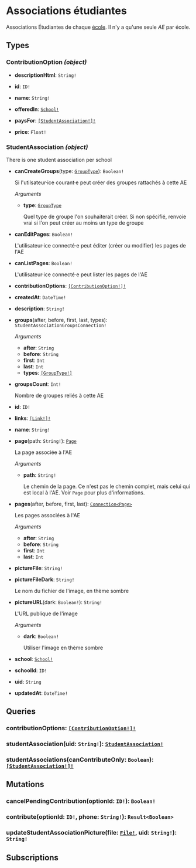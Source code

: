 # Associations étudiantes
<html><head></head><body>
<p>Associations Étudiantes de chaque <a href="/schools">école</a>. Il n'y a qu'une seule <em>AE</em> par école.</p></body></html>

## Types
### ContributionOption *(object)*


- **descriptionHtml**: `String!`
  
  
  
  
  
- **id**: `ID!`
  
  
  
  
  
- **name**: `String!`
  
  
  
  
  
- **offeredIn**: [`School!`](./schools.md#school-object)
  
  
  
  
  
- **paysFor**: [`[StudentAssociation!]!`](./student-associations.md#studentassociation-object)
  
  
  
  
  
- **price**: `Float!`
  
  
  
  
  


### StudentAssociation *(object)*
There is one student association per school

- **canCreateGroups**(type: [`GroupType`](./groups.md#grouptype-enum)): `Boolean!`
  
  Si l'utilsateur·ice courant·e peut créer des groupes rattachés à cette AE
  
  *Arguments*
  
  - **type**: [`GroupType`](./groups.md#grouptype-enum)
    
    Quel type de groupe l'on souhaiterait créer. Si non spécifié, renvoie vrai si l'on peut créer au moins un type de groupe
  
  
- **canEditPages**: `Boolean!`
  
  L'utilisateur·ice connecté·e peut éditer (créer ou modifier) les pages de l'AE
  
  
  
- **canListPages**: `Boolean!`
  
  L'utilisateur·ice connecté·e peut lister les pages de l'AE
  
  
  
- **contributionOptions**: [`[ContributionOption!]!`](./student-associations.md#contributionoption-object)
  
  
  
  
  
- **createdAt**: `DateTime!`
  
  
  
  
  
- **description**: `String!`
  
  
  
  
  
- **groups**(after, before, first, last, types): `StudentAssociationGroupsConnection!`
  
  
  
  *Arguments*
  
  - **after**: `String`
  - **before**: `String`
  - **first**: `Int`
  - **last**: `Int`
  - **types**: [`[GroupType!]`](./groups.md#grouptype-enum)
  
  
- **groupsCount**: `Int!`
  
  Nombre de groupes reliés à cette AE
  
  
  
- **id**: `ID!`
  
  
  
  
  
- **links**: [`[Link!]!`](./links.md#link-object)
  
  
  
  
  
- **name**: `String!`
  
  
  
  
  
- **page**(path: `String!`): [`Page`](./pages.md#page-object)
  
  La page associée à l'AE
  
  *Arguments*
  
  - **path**: `String!`
    
    Le chemin de la page. Ce n'est pas le chemin complet, mais celui qui est local à l'AE. Voir `Page` pour plus d'informations.
  
  
- **pages**(after, before, first, last): [`Connection<Page>`](./pages.md#page-object)
  
  Les pages associées à l'AE
  
  *Arguments*
  
  - **after**: `String`
  - **before**: `String`
  - **first**: `Int`
  - **last**: `Int`
  
  
- **pictureFile**: `String!`
  
  
  
  
  
- **pictureFileDark**: `String!`
  
  Le nom du fichier de l'image, en thème sombre
  
  
  
- **pictureURL**(dark: `Boolean!`): `String!`
  
  L'URL publique de l'image
  
  *Arguments*
  
  - **dark**: `Boolean!`
    
    Utiliser l'image en thème sombre
  
  
- **school**: [`School!`](./schools.md#school-object)
  
  
  
  
  
- **schoolId**: `ID!`
  
  
  
  
  
- **uid**: `String`
  
  
  
  
  
- **updatedAt**: `DateTime!`
  
  
  
  
  

## Queries
### contributionOptions: [`[ContributionOption!]!`](./student-associations.md#contributionoption-object)





### studentAssociation(uid: `String!`): [`StudentAssociation!`](./student-associations.md#studentassociation-object)





### studentAssociations(canContributeOnly: `Boolean`): [`[StudentAssociation!]!`](./student-associations.md#studentassociation-object)





## Mutations
### cancelPendingContribution(optionId: `ID!`): `Boolean!`





### contribute(optionId: `ID!`, phone: `String!`): `Result<Boolean>`





### updateStudentAssociationPicture(file: [`File!`](./global.md#file-scalar), uid: `String!`): `String!`





## Subscriptions